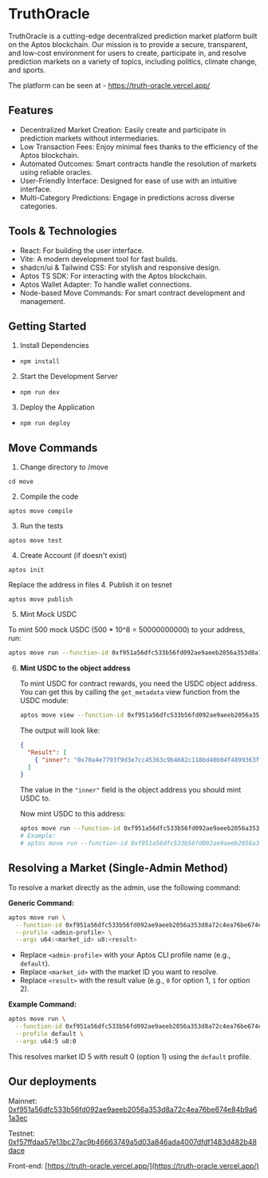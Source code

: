 # TruthOracle
TruthOracle is a cutting-edge decentralized prediction market platform built on the Aptos blockchain. Our mission is to provide a secure, transparent, and low-cost environment for users to create, participate in, and resolve prediction markets on a variety of topics, including politics, climate change, and sports.

The platform can be seen at - https://truth-oracle.vercel.app/

## Features
- Decentralized Market Creation: Easily create and participate in prediction markets without intermediaries.
- Low Transaction Fees: Enjoy minimal fees thanks to the efficiency of the Aptos blockchain.
- Automated Outcomes: Smart contracts handle the resolution of markets using reliable oracles.
- User-Friendly Interface: Designed for ease of use with an intuitive interface.
- Multi-Category Predictions: Engage in predictions across diverse categories.

## Tools & Technologies
- React: For building the user interface.
- Vite: A modern development tool for fast builds.
- shadcn/ui & Tailwind CSS: For stylish and responsive design.
- Aptos TS SDK: For interacting with the Aptos blockchain.
- Aptos Wallet Adapter: To handle wallet connections.
- Node-based Move Commands: For smart contract development and management.

## Getting Started
1. Install Dependencies

- `npm install`

2. Start the Development Server
- `npm run dev`
3. Deploy the Application

- `npm run deploy`

## Move Commands
1. Change directory to /move
```
cd move
```
2. Compile the code
```
aptos move compile
```
3. Run the tests
```
aptos move test
```
4. Create Account (if doesn't exist)
```
aptos init
```
Replace the address in files
4. Publish it on tesnet
```
aptos move publish
```

5. Mint Mock USDC

To mint 500 mock USDC (500 * 10^8 = 50000000000) to your address, run:
```sh
aptos move run --function-id 0xf951a56dfc533b56fd092ae9aeeb2056a353d8a72c4ea76be674e84b9a61a3ec::usdc::mint --profile default --args address:0xf951a56dfc533b56fd092ae9aeeb2056a353d8a72c4ea76be674e84b9a61a3ec u64:100000000000
```

6. **Mint USDC to the object address**

   To mint USDC for contract rewards, you need the USDC object address. You can get this by calling the `get_metadata` view function from the USDC module:

   ```sh
   aptos move view --function-id 0xf951a56dfc533b56fd092ae9aeeb2056a353d8a72c4ea76be674e84b9a61a3ec::usdc::get_metadata
   ```

   The output will look like:
   ```json
   {
     "Result": [
       { "inner": "0x70a4e7793f9d3e7cc45363c9b4682c118bd40b04f4899363f5221ba2e4e91176" }
     ]
   }
   ```
   The value in the `"inner"` field is the object address you should mint USDC to.

   Now mint USDC to this address:
   ```sh
   aptos move run --function-id 0xf951a56dfc533b56fd092ae9aeeb2056a353d8a72c4ea76be674e84b9a61a3ec::usdc::mint --profile default --args address:<OBJECT_ADDRESS> u64:100000000000
   # Example:
   # aptos move run --function-id 0xf951a56dfc533b56fd092ae9aeeb2056a353d8a72c4ea76be674e84b9a61a3ec::usdc::mint --profile default --args address:0x70a4e7793f9d3e7cc45363c9b4682c118bd40b04f4899363f5221ba2e4e91176 u64:100000000000
   ```

## Resolving a Market (Single-Admin Method)

To resolve a market directly as the admin, use the following command:

**Generic Command:**
```sh
aptos move run \
  --function-id 0xf951a56dfc533b56fd092ae9aeeb2056a353d8a72c4ea76be674e84b9a61a3ec::truthoracle::record_result \
  --profile <admin-profile> \
  --args u64:<market_id> u8:<result>
```
- Replace `<admin-profile>` with your Aptos CLI profile name (e.g., `default`).
- Replace `<market_id>` with the market ID you want to resolve.
- Replace `<result>` with the result value (e.g., `0` for option 1, `1` for option 2).

**Example Command:**
```sh
aptos move run \
  --function-id 0xf951a56dfc533b56fd092ae9aeeb2056a353d8a72c4ea76be674e84b9a61a3ec::truthoracle::record_result \
  --profile default \
  --args u64:5 u8:0
```
This resolves market ID 5 with result 0 (option 1) using the `default` profile.

## Our deployments

Mainnet: [0xf951a56dfc533b56fd092ae9aeeb2056a353d8a72c4ea76be674e84b9a61a3ec](https://explorer.aptoslabs.com/account/0xf951a56dfc533b56fd092ae9aeeb2056a353d8a72c4ea76be674e84b9a61a3ec?network=mainnet)

Testnet: [0xf57ffdaa57e13bc27ac9b46663749a5d03a846ada4007dfdf1483d482b48dace](https://explorer.aptoslabs.com/account/0xf57ffdaa57e13bc27ac9b46663749a5d03a846ada4007dfdf1483d482b48dace?network=testnet)

Front-end: [https://truth-oracle.vercel.app/](https://truth-oracle.vercel.app/)
